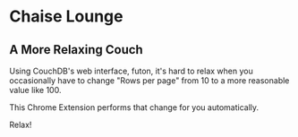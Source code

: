 Chaise Lounge
=============

A More Relaxing Couch
---------------------

Using CouchDB's web interface, futon, it's hard to relax when you occasionally have to
change "Rows per page" from 10 to a more reasonable value like 100.

This Chrome Extension performs that change for you automatically.

Relax!
